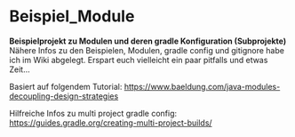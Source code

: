 # Beispiel_Module
 **Beispielprojekt zu Modulen und deren gradle Konfiguration (Subprojekte)**
 Nähere Infos zu den Beispielen, Modulen, gradle config und gitignore habe ich im Wiki abgelegt. Erspart euch vielleicht ein paar pitfalls und etwas Zeit...

Basiert auf folgendem Tutorial: https://www.baeldung.com/java-modules-decoupling-design-strategies

Hilfreiche Infos zu multi project gradle config: https://guides.gradle.org/creating-multi-project-builds/